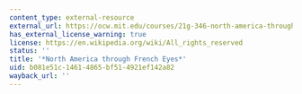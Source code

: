 ```yaml
---
content_type: external-resource
external_url: https://ocw.mit.edu/courses/21g-346-north-america-through-french-eyes-fall-2023/
has_external_license_warning: true
license: https://en.wikipedia.org/wiki/All_rights_reserved
status: ''
title: '*North America through French Eyes*'
uid: b081e51c-1461-4865-bf51-4921ef142a82
wayback_url: ''
---
```

